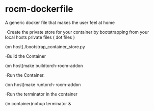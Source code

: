 # rocm-dockerfile
A generic docker file that makes the user feel at home


-Create the private store for your container by bootstrapping from your local hosts private files ( dot files )

(on host)./bootstrap_container_store.py

-Build the Container

(on host)make buildtorch-rocm-addon

-Run the Container. 

(ion host)make runtorch-rocm-addon

-Run the terminator in the container

(in container)nohup terminator &

